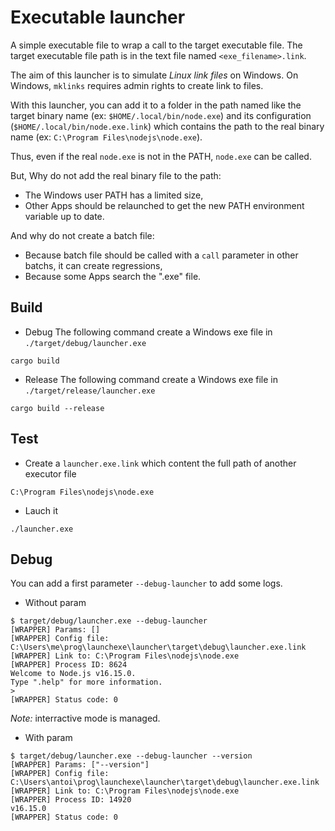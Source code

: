 # Executable launcher

A simple executable file to wrap a call to the target executable file.
The target executable file path is in the text file named `<exe_filename>.link`.

The aim of this launcher is to simulate *Linux link files* on Windows. 
On Windows, `mklinks` requires admin rights to create link to files. 

With this launcher, you can add it to a folder in the path named like the target binary name (ex: `$HOME/.local/bin/node.exe`) and its configuration (`$HOME/.local/bin/node.exe.link`) which contains the path to the real binary name (ex: `C:\Program Files\nodejs\node.exe`).

Thus, even if the real `node.exe` is not in the PATH, `node.exe` can be called.

But, Why do not add the real binary file to the path: 
- The Windows user PATH has a limited size,
- Other Apps should be relaunched to get the new PATH environment variable up to date.

And why do not create a batch file:
- Because batch file should be called with a `call` parameter in other batchs, it can create regressions,
- Because some Apps search the ".exe" file. 

## Build
- Debug
The following command create a Windows exe file in `./target/debug/launcher.exe`
```
cargo build
```
- Release
The following command create a Windows exe file in `./target/release/launcher.exe`
```
cargo build --release
```

## Test
- Create a `launcher.exe.link` which content the full path of another executor file
```
C:\Program Files\nodejs\node.exe
```
- Lauch it
```
./launcher.exe
```

## Debug

You can add a first parameter `--debug-launcher` to add some logs.

- Without param
```
$ target/debug/launcher.exe --debug-launcher
[WRAPPER] Params: []
[WRAPPER] Config file: C:\Users\me\prog\launchexe\launcher\target\debug\launcher.exe.link
[WRAPPER] Link to: C:\Program Files\nodejs\node.exe
[WRAPPER] Process ID: 8624
Welcome to Node.js v16.15.0.      
Type ".help" for more information.
>
[WRAPPER] Status code: 0
```
*Note:* interractive mode is managed.

- With param
```
$ target/debug/launcher.exe --debug-launcher --version
[WRAPPER] Params: ["--version"]
[WRAPPER] Config file: C:\Users\antoi\prog\launchexe\launcher\target\debug\launcher.exe.link
[WRAPPER] Link to: C:\Program Files\nodejs\node.exe
[WRAPPER] Process ID: 14920
v16.15.0
[WRAPPER] Status code: 0
```
